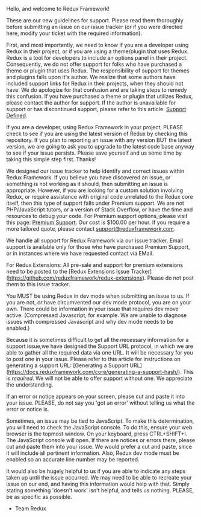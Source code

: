 Hello, and welcome to Redux Framework!

These are our new guidelines for support.  Please read them thoroughly before submitting an issue on our issue tracker (or if you were directed here, modify your ticket with the required information).

First, and most importantly, we need to know if you are a developer using Redux in their project, or if you are using a theme/plugin that uses Redux.  Redux is a tool for developers to include an options panel in their project.  Consequently, we do not offer support for folks who have purchased a theme or plugin that uses Redux.  The responsibility of support for themes and plugins falls upon it's author.  We realize that some authors have included support links for Redux in their projects, when they should not have.  We do apologize for that confusion and are taking steps to remedy this confusion.  If you have purchased a theme or plugin that utilizes Redux, please contact the author for support.  If the author is unavailable for support or has discontinued support, please refer to this article: [Support Defined](https://docs.reduxframework.com/core/support-defined/).

If you are a developer, using Redux Framework in your project, PLEASE check to see if you are using the latest version of Redux by checking this repository.  If you plan to reporting an issue with any version BUT the latest version, we are going to ask you to upgrade to the latest code base anyway to see if your issue persists.  Please save yourself and us some time by taking this simple step first.  Thanks!

We designed our issue tracker to help identify and correct issues within Redux Framework.  If you believe you have discovered an issue, or something is not working as it should, then submitting an issue is appropriate.  However, if you are looking for a custom solution involving Redux, or require assistance with original code unrelated to the Redux core itself, then this type of support falls under Premium support.  We are not PHP/JavaScript tutors, or a version of Stack Overflow, or have the time and resources to debug your code.  For Premium support options, please visit this page: [Premium Support](https://reduxframework.com/extension/premium-support/).  Our cost is $100.00 per hour.  If you require a more tailored quote, please contact support@reduxframework.com.

We handle all support for Redux Framework via our issue tracker.  Email support is available only for those who have purchased Premium Support, or in instances where we have requested contact via EMail.

For Redux Extensions:  All pre-sale and support for premium extensions need to be posted to the [Redux Extensions Issue Tracker] (https://github.com/reduxframework/redux-extensions).  Please do not post them to this issue tracker.

You MUST be using Redux in dev mode when submitting an issue to us.  If you are not, or have circumvented our dev mode protocol, you are on your own.  There could be information in your issue that requires dev move active. (Compressed Javascript, for example.  We are unable to diagnose issues with compressed Javascript and why dev mode needs to be enabled.)

Because it is sometimes difficult to get all the necessary information for a support issue,we have designed the Support URL protocol, in which we are able to gather all the required data via one URL.  It will be necessary for you to post one in your issue.  Please refer to this article for instructions on generating a support URL: [Generating a Support URL] (https://docs.reduxframework.com/core/generating-a-support-hash/).  This is *required*.  We will not be able to offer support without one.  We appreciate the understanding.

If an error or notice appears on your screen, please cut and paste it into your issue.  PLEASE, do not say you 'got an error' without telling us what the error or notice is.

Sometimes, an issue may be tied to JavaScript.  To make this determination, you will need to check the JavaScript console.  To do this, ensure your web browser is the topmost window.  On your keyboard, press CTRL+SHIFT+I.  The JavaScript console will open.  If there are notices or errors there, please cut and paste them into your issue.  We would prefer a cut and paste, since it will include all pertinent information.  Also, Redux dev mode must be enabled so an accurate line number may be reported.

It would also be hugely helpful to us if you are able to indicate any steps taken up until the issue occurred.  We may need to be able to recreate your issue on our end, and having this information would help with that.  Simply stating something 'doesn't work' isn't helpful, and tells us nothing.  PLEASE, be as specific as possible.

- Team Redux

